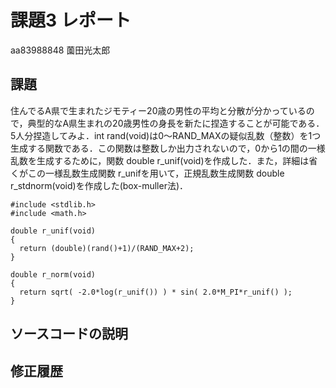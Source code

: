 # 課題3 レポート

aa83988848 薗田光太郎

## 課題

住んでるA県で生まれたジモティー20歳の男性の平均と分散が分かっているので，典型的なA県生まれの20歳男性の身長を新たに捏造することが可能である．5人分捏造してみよ．int rand(void)は0〜RAND_MAXの疑似乱数（整数）を1つ生成する関数である．この関数は整数しか出力されないので，0から1の間の一様乱数を生成するために，関数 double r_unif(void)を作成した．また，詳細は省くがこの一様乱数生成関数 r_unifを用いて，正規乱数生成関数 double r_stdnorm(void)を作成した(box-muller法)．
  
  ```{c}
  #include <stdlib.h>
  #include <math.h>

  double r_unif(void)
  {
    return (double)(rand()+1)/(RAND_MAX+2);
  }
  
  double r_norm(void)
  {  
    return sqrt( -2.0*log(r_unif()) ) * sin( 2.0*M_PI*r_unif() );
  } 
  ```

## ソースコードの説明

## 修正履歴

